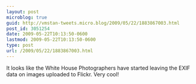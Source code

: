 ```yaml
---
layout: post
microblog: true
guid: http://vmstan-tweets.micro.blog/2009/05/22/1883867003.html
post_id: 3051254
date: 2009-05-22T10:13:50-0600
lastmod: 2009-05-22T10:13:50-0600
type: post
url: /2009/05/22/1883867003.html
---
```

It looks like the White House Photographers have started leaving the EXIF data on images uploaded to Flickr. Very cool!
